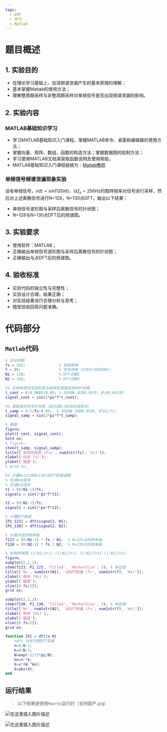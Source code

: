 ```yaml
---
tags:
  - DSP
  - 学习
  - Matlab
---
```

# 题目概述

## 1. 实验目的

- 在理论学习基础上，加深频谱泄漏产生的基本原理的理解；
- 基本掌握Matlab的使用方法；
- 理解整周期采样与非整周期采样对单频信号是否出现频谱泄漏的影响。

## 2. 实验内容

### MATLAB基础知识学习

- 学习MATLAB基础知识入门课程，掌握MATLAB命令、桌面和编辑器的使用方法；
- 掌握向量、矩阵、数组、函数的构造方法；掌握数据图的绘制方法；
- 学习使用MATLAB文档来获取函数说明及使用帮助。
- MATLAB基础知识入门课程链接为：[Matlab教程](https://matlabacademy.mathworks.com/cn/details/matlab-onramp/gettingstarted)

### 单频信号频谱泄漏现象实验

设有单频信号，$x(t)=sin(120\pi t)$，以$f_s=256Hz$的取样频率对信号进行采样，然后对上述离散信号进行N=128，N=130点DFT。输出以下结果：

- 单频信号波形图与采样后离散信号的针状图；
- N=128与N=130点DFT后的频谱图。

## 3. 实验要求

- 使用软件：MATLAB；
- 正确输出单频信号波形图与采样后离散信号的针状图；
- 正确输出与点DFT后的频谱图。

## 4. 验收标准

- 实验代码的独立性与完整性；
- 实验设计合理，结果正确；
- 对实验结果进行合理分析与思考；
- 随堂验收回答问题准确。

# 代码部分

## `Matlab`代码

```matlab
% 实验参数
fs = 312;               % 采样频率
f = 80;                 % 信号频率（120πt对应60Hz）
N1 = 128;               % DFT点数1
N2 = 156;               % DFT点数2

%% 生成单频信号波形图与采样后离散信号的针状图
t_cont = 0:0.0005:0.05; % 时间轴（0到0.05秒，步长0.001秒）
signal_cont = sin(2*pi*f*t_cont);

%% 离散采样信号针状图（显示前0.05秒的采样点）
t_samp = 0:1/fs:0.05;  % 时间轴（0到0.05秒，步长1/fs）
signal_samp = sin(2*pi*f*t_samp);

% 画图
figure;
plot(t_cont, signal_cont);
hold on;
% figure;
stem(t_samp, signal_samp);
title(['采样后信号 (fs=', num2str(fs), 'Hz)']);
xlabel('时间 (s)');
ylabel('幅度');
% grid on;

%% 计算N=123和N=130点DFT的频谱图
% 生成N点信号
% 生成N点信号
t1 = (0:N1-1)/fs;
signal1 = sin(2*pi*f*t1);

t2 = (0:N2-1)/fs;
signal2 = sin(2*pi*f*t2);

% 计算DFT频谱
[P1_123] = dft(signal1, N1);
[P1_130] = dft(signal2, N2);

% 计算对应的频率轴
f123 = (0:N1-1) * fs / N1;  % N=123点的频率轴
f130 = (0:N2-1) * fs / N2;  % N=130点的频率轴

% 绘制频谱图 (1:N1/2+1) (1:N1/2+1) (1:N2/2+1) (1:N2/2+1)
figure;
subplot(2,1,1);
stem(f123, P1_123, 'filled', 'MarkerSize', 3); % 单边谱
title(['N=', num2str(N1), '点DFT频谱 (f=', num2str(f), 'Hz)']);
xlabel('频率 (Hz)');
ylabel('幅度');
xlim([0 fs/2]);
grid on;

subplot(2,1,2);
stem(f130, P1_130, 'filled', 'MarkerSize', 3); % 单边谱
title(['N=', num2str(N2), '点DFT频谱 (f=', num2str(f), 'Hz)']);
xlabel('频率 (Hz)');
ylabel('幅度');
xlim([0 fs/2]);
grid on;

function [X] = dft(x,N)
    %dft 对序列做DFT变换
    n=0:N-1;
    k=0:N-1;
    W=exp(-1i*2*pi/N);
    kn=n'*k;
    X=x*(W.^kn);
    X=abs(X);
end
```
## 运行结果

> 以下结果是使用`Mworks`运行的（支持国产.jpg）

![在这里插入图片描述](https://i-blog.csdnimg.cn/direct/63dded10d7f241b8bb308118d4eb8504.png)

![在这里插入图片描述](https://i-blog.csdnimg.cn/direct/762961e41f824f6ab2aeb9ce95c21d3e.png)
